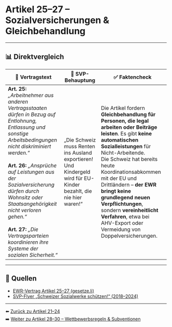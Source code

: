 # Artikel 25–27 – Sozialversicherungen & Gleichbehandlung

---

## 📊 Direktvergleich

| 📜 **Vertragstext** | 🧨 **SVP-Behauptung** | ✅ **Faktencheck** |
|---------------------|-----------------------|--------------------|
| **Art. 25:** _„Arbeitnehmer aus anderen Vertragsstaaten dürfen in Bezug auf Entlohnung, Entlassung und sonstige Arbeitsbedingungen nicht diskriminiert werden.“_ <br><br> **Art. 26:** _„Ansprüche auf Leistungen aus der Sozialversicherung dürfen durch Wohnsitz oder Staatsangehörigkeit nicht verloren gehen.“_ <br><br> **Art. 27:** _„Die Vertragsparteien koordinieren ihre Systeme der sozialen Sicherheit.“_ | „Die Schweiz muss Renten ins Ausland exportieren! Und Kindergeld wird für EU-Kinder bezahlt, die nie hier waren!“ | Die Artikel fordern **Gleichbehandlung für Personen, die legal arbeiten oder Beiträge leisten**. Es gibt **keine automatischen Sozialleistungen** für Nicht-Arbeitende. <br> Die Schweiz hat bereits heute Koordinationsabkommen mit der EU und Drittländern – **der EWR bringt keine grundlegend neuen Verpflichtungen**, sondern **vereinheitlicht Verfahren**, etwa bei AHV-Export oder Vermeidung von Doppelversicherungen. |

---

## 🔗 Quellen

- [EWR-Vertrag Artikel 25–27 (gesetze.li)](https://www.gesetze.li/konso/html/1992036#Art25)
- [SVP-Flyer „Schweizer Sozialwerke schützen!“ (2018–2024)](https://www.svp.ch/…)

---

⬅️ [Zurück zu Artikel 21–24](artikel_021_024.md)  
➡️ [Weiter zu Artikel 28–30 – Wettbewerbsregeln & Subventionen](artikel_028_030.md)
